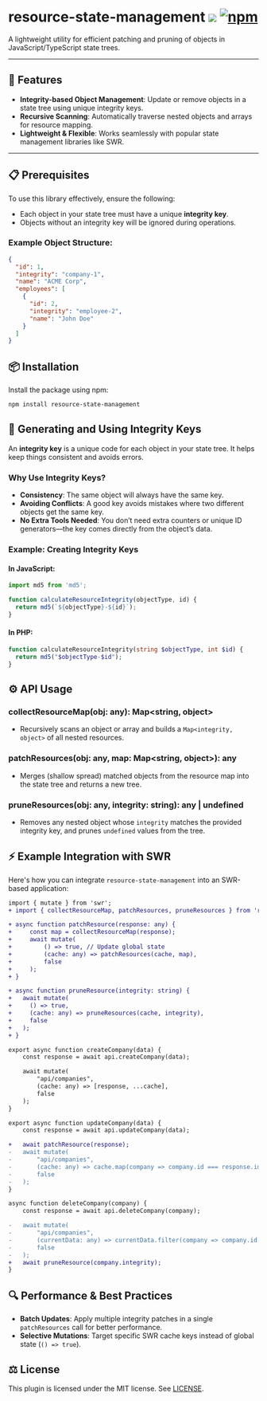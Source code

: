 # resource-state-management ![](https://github.com/richardDobron/resource-state-management/workflows/tests/badge.svg) [![npm](https://img.shields.io/npm/v/resource-state-management.svg)](https://www.npmjs.com/package/resource-state-management)

A lightweight utility for efficient patching and pruning of objects in JavaScript/TypeScript state trees.

---

## 🌟 Features

- **Integrity-based Object Management**: Update or remove objects in a state tree using unique integrity keys.
- **Recursive Scanning**: Automatically traverse nested objects and arrays for resource mapping.
- **Lightweight & Flexible**: Works seamlessly with popular state management libraries like SWR.

---

## 📋 Prerequisites

To use this library effectively, ensure the following:

- Each object in your state tree must have a unique **integrity key**.
- Objects without an integrity key will be ignored during operations.

### Example Object Structure:

```json
{
  "id": 1,
  "integrity": "company-1",
  "name": "ACME Corp",
  "employees": [
    {
      "id": 2,
      "integrity": "employee-2",
      "name": "John Doe"
    }
  ]
}
```

## 📦 Installation

Install the package using npm:

```bash
npm install resource-state-management
```

## 🔗 Generating and Using Integrity Keys

An **integrity key** is a unique code for each object in your state tree. It helps keep things consistent and avoids errors.

### Why Use Integrity Keys?

- **Consistency**: The same object will always have the same key.
- **Avoiding Conflicts**: A good key avoids mistakes where two different objects get the same key.
- **No Extra Tools Needed**: You don’t need extra counters or unique ID generators—the key comes directly from the object’s data.

### Example: Creating Integrity Keys

#### In JavaScript:
```javascript
import md5 from 'md5';

function calculateResourceIntegrity(objectType, id) {
  return md5(`${objectType}-${id}`);
}
```

#### In PHP:
```php
function calculateResourceIntegrity(string $objectType, int $id) {
  return md5("$objectType-$id");
}
```

## ⚙️ API Usage

### collectResourceMap(obj: any): Map<string, object>

- Recursively scans an object or array and builds a `Map<integrity, object>` of all nested resources.

### patchResources(obj: any, map: Map<string, object>): any

- Merges (shallow spread) matched objects from the resource map into the state tree and returns a new tree.

### pruneResources(obj: any, integrity: string): any | undefined

- Removes any nested object whose `integrity` matches the provided integrity key, and prunes `undefined` values from the tree.

## ⚡️ Example Integration with SWR

Here's how you can integrate `resource-state-management` into an SWR-based application:

```diff
import { mutate } from 'swr';
+ import { collectResourceMap, patchResources, pruneResources } from 'resource-state-management';

+ async function patchResource(response: any) {
+     const map = collectResourceMap(response);
+     await mutate(
+         () => true, // Update global state
+         (cache: any) => patchResources(cache, map),
+         false
+     );
+ }

+ async function pruneResource(integrity: string) {
+   await mutate(
+     () => true,
+     (cache: any) => pruneResources(cache, integrity),
+     false
+   );
+ }

export async function createCompany(data) {
    const response = await api.createCompany(data);

    await mutate(
        "api/companies",
        (cache: any) => [response, ...cache],
        false
    );
}

export async function updateCompany(data) {
    const response = await api.updateCompany(data);

+   await patchResource(response);
-   await mutate(
-       "api/companies",
-       (cache: any) => cache.map(company => company.id === response.id ? response : company),
-       false
-   );
}

async function deleteCompany(company) {
    const response = await api.deleteCompany(company);

-   await mutate(
-       "api/companies",
-       (currentData: any) => currentData.filter(company => company.id !== response.id),
-       false
-   );
+   await pruneResource(company.integrity);
}
```

## 🔍 Performance & Best Practices

- **Batch Updates**: Apply multiple integrity patches in a single `patchResources` call for better performance.
- **Selective Mutations**: Target specific SWR cache keys instead of global state (`() => true`).

## ⚖️ License

This plugin is licensed under the MIT license. See [LICENSE](./LICENSE).